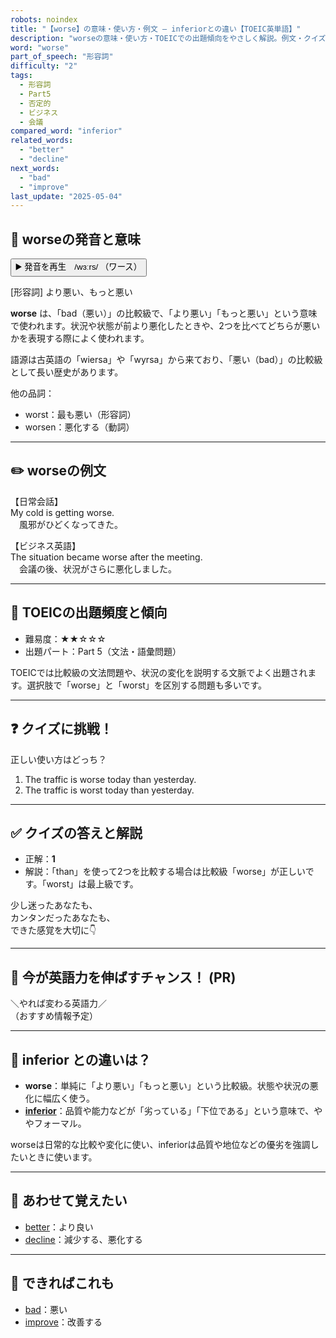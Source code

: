 ```yaml
---
robots: noindex
title: "【worse】の意味・使い方・例文 ― inferiorとの違い【TOEIC英単語】"
description: "worseの意味・使い方・TOEICでの出題傾向をやさしく解説。例文・クイズ付きでinferiorとの違いもわかりやすく学べます。"
word: "worse"
part_of_speech: "形容詞"
difficulty: "2"
tags:
  - 形容詞
  - Part5
  - 否定的
  - ビジネス
  - 会議
compared_word: "inferior"
related_words:
  - "better"
  - "decline"
next_words:
  - "bad"
  - "improve"
last_update: "2025-05-04"
---
```


## 🔰 worseの発音と意味

<button class="play-audio" onclick="playTTS('worse')">
  <span class="play-audio-main">
    ▶️ 発音を再生　/wɜːrs/
  </span>
  <span class="play-audio-sub">
    （ワース）
  </span>
</button>

[形容詞] より悪い、もっと悪い

**worse** は、「bad（悪い）」の比較級で、「より悪い」「もっと悪い」という意味で使われます。状況や状態が前より悪化したときや、2つを比べてどちらが悪いかを表現する際によく使われます。

語源は古英語の「wiersa」や「wyrsa」から来ており、「悪い（bad）」の比較級として長い歴史があります。

他の品詞：  
- worst：最も悪い（形容詞）
- worsen：悪化する（動詞）

---

## ✏️ worseの例文

【日常会話】  
My cold is getting worse.  
　風邪がひどくなってきた。

【ビジネス英語】  
The situation became worse after the meeting.  
　会議の後、状況がさらに悪化しました。

---

## 🎯 TOEICの出題頻度と傾向

- 難易度：★★☆☆☆
- 出題パート：Part 5（文法・語彙問題）

TOEICでは比較級の文法問題や、状況の変化を説明する文脈でよく出題されます。選択肢で「worse」と「worst」を区別する問題も多いです。

---

## ❓ クイズに挑戦！

正しい使い方はどっち？

1. The traffic is worse today than yesterday.  
2. The traffic is worst today than yesterday.

---

## ✅ クイズの答えと解説

- 正解：**1**
- 解説：「than」を使って2つを比較する場合は比較級「worse」が正しいです。「worst」は最上級です。

少し迷ったあなたも、  
カンタンだったあなたも、  
できた感覚を大切に👇️

---

## 🚀 今が英語力を伸ばすチャンス！ (PR)

<div class="info-center">
＼やれば変わる英語力／<br>  
（おすすめ情報予定）
</div>

---

## 🤔  inferior との違いは？

- **worse**：単純に「より悪い」「もっと悪い」という比較級。状態や状況の悪化に幅広く使う。
- **[inferior](/word/inferior/)**：品質や能力などが「劣っている」「下位である」という意味で、ややフォーマル。

worseは日常的な比較や変化に使い、inferiorは品質や地位などの優劣を強調したいときに使います。

---

## 🧩 あわせて覚えたい

- [better](/word/better/)：より良い
- [decline](/word/decline/)：減少する、悪化する

---

## 📖 できればこれも

- [bad](/word/bad/)：悪い
- [improve](/word/improve/)：改善する

<!-- cvid: aid13_bid28 -->
